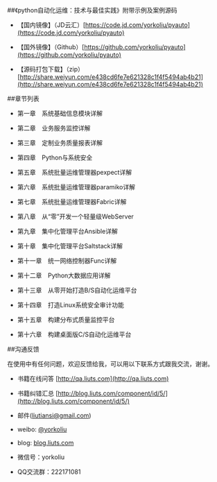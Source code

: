 
##《python自动化运维：技术与最佳实践》附带示例及案例源码

- 【国内镜像】（JD云汇）[https://code.jd.com/yorkoliu/pyauto](https://code.jd.com/yorkoliu/pyauto)
- 【国外镜像】（Github）[https://github.com/yorkoliu/pyauto](https://github.com/yorkoliu/pyauto)
- 【源码打包下载】（zip）[http://share.weiyun.com/e438cd6fe7e621328c1f4f5494ab4b21](http://share.weiyun.com/e438cd6fe7e621328c1f4f5494ab4b21)

##章节列表
* 第一章　系统基础信息模块详解
* 第二章　业务服务监控详解
* 第三章　定制业务质量报表详解
* 第四章　Python与系统安全
* 第五章　系统批量运维管理器pexpect详解
* 第六章　系统批量运维管理器paramiko详解
* 第七章　系统批量运维管理器Fabric详解
* 第八章　从“零”开发一个轻量级WebServer
* 第九章　集中化管理平台Ansible详解
* 第十章　集中化管理平台Saltstack详解
* 第十一章　统一网络控制器Func详解
* 第十二章　Python大数据应用详解
* 第十三章　从零开始打造B/S自动化运维平台
* 第十四章　打造Linux系统安全审计功能
* 第十五章　构建分布式质量监控平台
* 第十六章　构建桌面版C/S自动化运维平台


##沟通反馈

在使用中有任何问题，欢迎反馈给我，可以用以下联系方式跟我交流，谢谢。

* 书籍在线问答 [http://qa.liuts.com](http://qa.liuts.com)
* 书籍纠错汇总 [http://blog.liuts.com/component/id/5/](http://blog.liuts.com/component/id/5/)
* 邮件(liutiansi@gmail.com)
* weibo: [@yorkoliu](http://weibo.com/u/1775431677)
* blog: [blog.liuts.com](http://blog.liuts.com)
* 微信号：yorkoliu
* QQ交流群：222171081